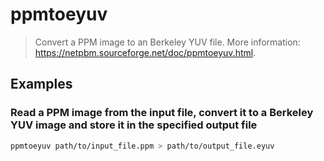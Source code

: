 # ppmtoeyuv

> Convert a PPM image to an Berkeley YUV file. More information: <https://netpbm.sourceforge.net/doc/ppmtoeyuv.html>.

## Examples

### Read a PPM image from the input file, convert it to a Berkeley YUV image and store it in the specified output file

```bash
ppmtoeyuv path/to/input_file.ppm > path/to/output_file.eyuv
```

